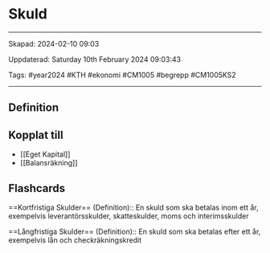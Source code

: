 # Skuld

---

Skapad: 2024-02-10 09:03

Uppdaterad: Saturday 10th February 2024 09:03:43

Tags: #year2024 #KTH #ekonomi #CM1005 #begrepp #CM1005KS2

---

## Definition

## Kopplat till

- [[Eget Kapital]]
- [[Balansräkning]]

## Flashcards

==Kortfristiga Skulder== (Definition):: En skuld som ska betalas inom ett år, exempelvis leverantörsskulder, skatteskulder, moms och interimsskulder
<!--SR:!2024-02-16,10,288!2024-02-17,11,285-->

==Långfristiga Skulder== (Definition):: En skuld som ska betalas efter ett år, exempelvis lån och checkräkningskredit
<!--SR:!2024-02-24,14,296!2024-02-17,11,285-->
